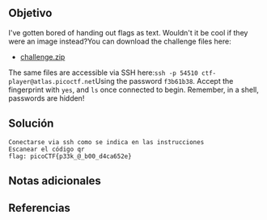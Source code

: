 ## Objetivo

I've gotten bored of handing out flags as text. Wouldn't it be cool if they were an image instead?You can download the challenge files here:

- [challenge.zip](https://artifacts.picoctf.net/c_atlas/13/challenge.zip)

The same files are accessible via SSH here:`ssh -p 54510 ctf-player@atlas.picoctf.net`Using the password `f3b61b38`. Accept the fingerprint with `yes`, and `ls` once connected to begin. Remember, in a shell, passwords are hidden!

## Solución

```
Conectarse via ssh como se indica en las instrucciones
Escanear el código qr 
flag: picoCTF{p33k_@_b00_d4ca652e}
```

## Notas adicionales

## Referencias